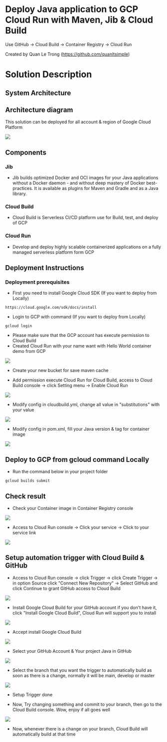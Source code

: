 # Deploy Java application to GCP Cloud Run with Maven, Jib & Cloud Build
Use GitHub -> Cloud Build -> Container Registry -> Cloud Run

Created by Quan Le Trong (https://github.com/quanltsimple)
# Solution Description
## System Architecture

## Architecture diagram

This solution can be deployed for all account & region of Google Cloud Platform

![](images/img-01.png)

## Components

### Jib

- Jib builds optimized Docker and OCI images for your Java applications without a Docker daemon - and without deep mastery of Docker best-practices. It is available as plugins for Maven and Gradle and as a Java library.

### Cloud Build
- Cloud Build is Serverless CI/CD platform use for Build, test, and deploy of GCP

### Cloud Run
- Develop and deploy highly scalable containerized applications on a fully managed serverless platform form GCP

## Deployment Instructions

### Deployment prerequisites

- First you need to install Google Cloud SDK (If you want to deploy from Locally)

```
https://cloud.google.com/sdk/docs/install
```

- Login to GCP with command (If you want to deploy from Locally)
```
gcloud login
```

- Please make sure that the GCP account has execute permission to Cloud Build
- Created Cloud Run with your name want with Hello World container demo from GCP

![](images/img-03.png)

- Create your new bucket for save maven cache

- Add permission execute Cloud Run for Cloud Build, access to Cloud Build console -> click Setting menu -> Enable Cloud Run

![](images/img-02.png)

- Modify config in cloudbuild.yml, change all value in "substitutions" with your value

![](images/img-04.png)

- Modify config in pom.xml, fill your Java version & tag for container image

![](images/img-12.png)

## Deploy to GCP from gcloud command Locally

- Run the command below in your project folder
```
gcloud builds submit
```

## Check result
- Check your Container image in Container Registry console

![](images/img-13.png)

- Access to Cloud Run console -> Click your service -> Click to your service link

![](images/img-05.png)

## Setup automation trigger with Cloud Build & GitHub

- Access to Cloud Run console -> click Trigger -> click Create Trigger -> in option Source click "Connect New Repository" -> Select GitHub and click Continue to grant GitHub access to Cloud Build

![](images/img-10.png)

- Install Google Cloud Build for your GitHub account if you don't have it, click "Install Google Cloud Build", Cloud Run will support you to install

![](images/img-06.png)

- Accept install Google Cloud Build

![](images/img-07.png)

- Select your GitHub Account & Your project Java in GitHub

![](images/img-08.png)

- Select the branch that you want the trigger to automatically build as soon as there is a change, normally it will be main, develop or master

![](images/img-09.png)

- Setup Trigger done

- Now, Try changing something and commit to your branch, then go to the Cloud Build console. Wow, enjoy if all goes well

![](images/img-11.png)

- Now, whenever there is a change on your branch, Cloud Build will automatically build at that time
